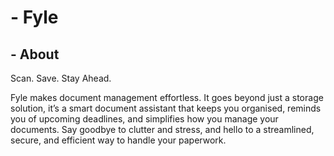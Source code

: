 # - Fyle

## - About
Scan. Save. Stay Ahead.

Fyle makes document management effortless. It goes beyond just a storage solution, it’s a smart document assistant that keeps you organised, reminds you of upcoming deadlines, and simplifies how you manage your documents. Say goodbye to clutter and stress, and hello to a streamlined, secure, and efficient way to handle your paperwork.
